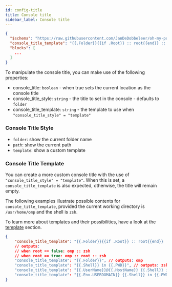 ```yaml
---
id: config-title
title: Console title
sidebar_label: Console title
---
```


```json
{
  "$schema": "https://raw.githubusercontent.com/JanDeDobbeleer/oh-my-posh/main/themes/schema.json",
  "console_title_template": "{{.Folder}}{{if .Root}} :: root{{end}} :: {{.Shell}}",
  "blocks": [
    ...
  ]
}
```

To manipulate the console title, you can make use of the following properties:

- console_title: `boolean` - when true sets the current location as the console title
- console_title_style: `string` - the title to set in the console - defaults to `folder`
- console_title_template: `string` - the template to use when `"console_title_style" = "template"`

### Console Title Style

- `folder`: show the current folder name
- `path`: show the current path
- `template`: show a custom template

### Console Title Template

You can create a more custom console title with the use of `"console_title_style" = "template"`.
When this is set, a `console_title_template` is also expected, otherwise, the title will remain empty.

The following examples illustrate possible contents for `console_title_template`, provided
the current working directory is `/usr/home/omp` and the shell is `zsh`.

To learn more about templates and their possibilities, have a look at the [template][templates] section.

```json
{
    "console_title_template": "{{.Folder}}{{if .Root}} :: root{{end}} :: {{.Shell}}",
    // outputs:
    // when root == false: omp :: zsh
    // when root == true: omp :: root :: zsh
    "console_title_template": "{{.Folder}}", // outputs: omp
    "console_title_template": "{{.Shell}} in {{.PWD}}", // outputs: zsh in /usr/home/omp
    "console_title_template": "{{.UserName}}@{{.HostName}} {{.Shell}} in {{.PWD}}", // outputs: MyUser@MyMachine zsh in /usr/home/omp
    "console_title_template": "{{.Env.USERDOMAIN}} {{.Shell}} in {{.PWD}}", // outputs: MyCompany zsh in /usr/home/omp
}
```

[go-text-template]: https://golang.org/pkg/text/template/
[sprig]: https://masterminds.github.io/sprig/
[templates]: /docs/config-templates

